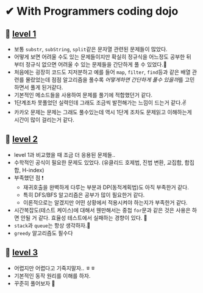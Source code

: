 # ✔ With Programmers coding dojo

## 🌈 [level 1](https://github.com/saseungmin/programmers/tree/master/Level%201)
- 보통 `substr`, `subString`, `split`같은 문자열 관련된 문제들이 많았다.
- 어떻게 보면 어려울 수도 있는 문제들이지만 확실히 정규식을 어느정도 공부한 뒤 부터 정규식 없으면 어려울 수 있는 문제들을 간단하게 풀 수 있었다.😤
- 처음에는 굉장히 코드도 지저분하고 예를 들어 `map`, `filter`, `find`등과 같은 배열 관련를 몰랐었는데 점점 알고리즘을 풀수록 *어떻게하면 간단하게 풀수 있을까*를 고민하면서 풀게 된거같다. 
- 기본적인 메소드들을 사용하여 문제를 풀기에 적합했던거 같다.
- 1단계조차 못풀었던 실력인데 그래도 조금씩 발전해가는 느낌이 드는거 같다.✌
- 카카오 문제는 문제는 그래도 풀수있는데 역시 1단계 조차도 문제읽고 이해하는게 시간이 많이 걸리는거 같다.
## 🌈 [level 2](https://github.com/saseungmin/programmers/tree/master/Level%202)
- level 1과 비교했을 때 조금 더 응용된 문제들..
- 수학적인 공식이 필요한 문제도 있었다. (유클리드 호제법, 진법 변환, 교집합, 합집합, H-index)
- 부족했던 점 ❗
  - 재귀호출을 완벽하게 다루는 부분과 DP(동적계획법)도 아직 부족한거 같다.
  - 특히 DFS/BFS 알고리즘은 공부가 많이 필요한거 같다.
  - 이론적으로는 알겠지만 어떤 상황에서 적용시켜야 하는지가 부족한거 같다.
- 시간복잡도(테스트 케이스)에 대해서 웬만해서는 중첩 `for`문과 같은 것은 사용은 하면 안될 거 같다. 효율성 테스트에서 실패하는 경향이 있다. 🎯
- `stack`과 `queue`는 항상 생각하자.😤
- `greedy` 알고리즘도 필수다
## 🌈 [level 3](https://github.com/saseungmin/programmers/tree/master/Level%203)
- 어렵지만 어렵다고 기죽지말자.. ㅎㅎ
- 기본적인 동작 원리를 이해를 하자.
- 꾸준히 풀어보자 📖
